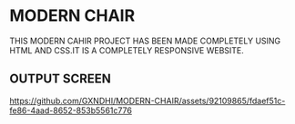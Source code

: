 <h1>MODERN CHAIR</h1>
THIS MODERN CAHIR PROJECT HAS BEEN MADE COMPLETELY USING HTML AND CSS.IT IS A COMPLETELY RESPONSIVE WEBSITE.
<h2>OUTPUT SCREEN</h2>

https://github.com/GXNDHI/MODERN-CHAIR/assets/92109865/fdaef51c-fe86-4aad-8652-853b5561c776

